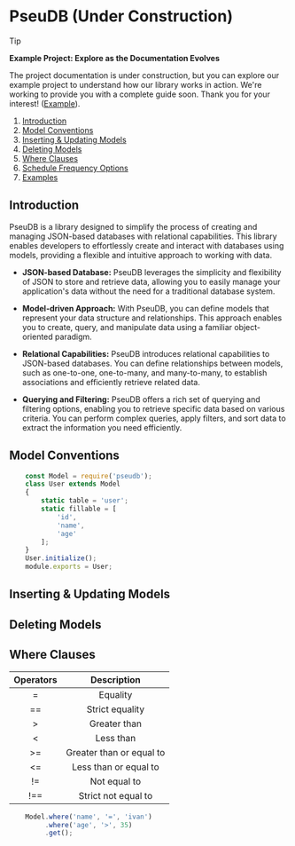 # PseuDB (Under Construction)

> [!TIP]
> **Example Project: Explore as the Documentation Evolves**
>
> The project documentation is under construction, but you can explore our example project to understand how our library works in action. We're working to provide you with a complete guide soon. Thank you for your interest! ([Example](https://github.com/ivangongoram/example.git)).

1. [Introduction](#introduction)
2. [Model Conventions](#model-conventions)
3. [Inserting & Updating Models](#inserting--updating-models)
4. [Deleting Models](#deleting-models)
5. [Where Clauses](#where-clauses)
6. [Schedule Frequency Options](#schedule-frequency-options)
7. [Examples](#examples)

## Introduction
PseuDB is a library designed to simplify the process of creating and managing JSON-based databases with
relational capabilities. This library enables developers to effortlessly create and interact with databases
using models, providing a flexible and intuitive approach to working with data.

- **JSON-based Database:** PseuDB leverages the simplicity and flexibility of JSON to store and retrieve data, 
allowing you to easily manage your application's data without the need for a traditional database system.

- **Model-driven Approach:** With PseuDB, you can define models that represent your data structure and relationships. 
This approach enables you to create, query, and manipulate data using a familiar object-oriented paradigm.

- **Relational Capabilities:** PseuDB introduces relational capabilities to JSON-based databases. 
You can define relationships between models, such as one-to-one, one-to-many, and many-to-many, 
to establish associations and efficiently retrieve related data.

- **Querying and Filtering:** PseuDB offers a rich set of querying and filtering options,
enabling you to retrieve specific data based on various criteria. You can perform complex 
queries, apply filters, and sort data to extract the information you need efficiently.

## Model Conventions
````js
    const Model = require('pseudb');
    class User extends Model
    {
        static table = 'user';
        static fillable = [
            'id',
            'name',
            'age'
        ];
    }
    User.initialize();
    module.exports = User;
````
## Inserting & Updating Models

## Deleting Models

## Where Clauses

|  Operators  |        Description         |
|:-----------:|:--------------------------:|
|      =      |          Equality          |
|     ==      |      Strict equality       |
|     \>      |        Greater than        |
|      <      |         Less than          |
|     \>=     |  Greater than or equal to  |
|     <=      |   Less than or equal to    |
|     !=      |        Not equal to        |
|     !==     |    Strict not equal to     |


```js
    Model.where('name', '=', 'ivan')
         .where('age', '>', 35)
         .get();
```